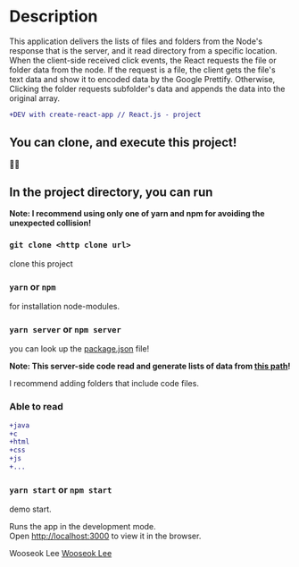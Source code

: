 <h1>Description</h1>
  This application delivers the lists of files and folders from the Node's response that is the server, and it read directory from a specific location. When the client-side received click events, the React requests the file or folder data from the node. If the request is a file, the client gets the file's text data and show it to encoded data by the Google Prettify. Otherwise, Clicking the folder requests subfolder's data and appends the data into the original array.

<br/>

```diff
+DEV with create-react-app // React.js - project
```

<h2>You can clone, and execute this project!</h2>

🤞🤞

<h2>In the project directory, you can run</h2>

**Note: I recommend using only one of yarn and npm for avoiding the unexpected collision!**

### `git clone <http clone url>` 
clone this project<br/>

### `yarn` or `npm`
for installation node-modules.<br/>

### `yarn server` or `npm server`
you can look up the [package.json](https://github.com/wlee2/CodeViewer/blob/master/package.json) file!<br/>

**Note: This server-side code read and generate lists of data from [this path](https://github.com/wlee2/CodeViewer/tree/master/server/Test/Contents)!**

I recommend adding folders that include code files.

<h3>Able to read</h3>

```diff
+java
+c
+html
+css
+js
+...
```

### `yarn start` or `npm start`
demo start.<br/>

Runs the app in the development mode.<br>
Open [http://localhost:3000](http://localhost:3000) to view it in the browser.


Wooseok Lee
[Wooseok Lee](https://github.com/wlee2)
